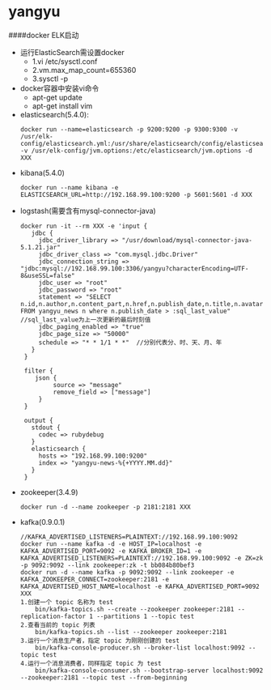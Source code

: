 # yangyu


####docker ELK启动

- 运行ElasticSearch需设置docker 
    - 1.vi /etc/sysctl.conf
    - 2.vm.max_map_count=655360
    - 3.sysctl -p
- docker容器中安装vi命令
    - apt-get update
    - apt-get install vim
- elasticsearch(5.4.0): 
    ``` 
    docker run --name=elasticsearch -p 9200:9200 -p 9300:9300 -v /usr/elk-config/elasticsearch.yml:/usr/share/elasticsearch/config/elasticsearch.yml -v /usr/elk-config/jvm.options:/etc/elasticsearch/jvm.options -d XXX
    ```
- kibana(5.4.0) 
    ```
    docker run --name kibana -e ELASTICSEARCH_URL=http://192.168.99.100:9200 -p 5601:5601 -d XXX
    ```
- logstash(需要含有mysql-connector-java) 
    ```
    docker run -it --rm XXX -e 'input {
       jdbc {
         jdbc_driver_library => "/usr/download/mysql-connector-java-5.1.21.jar"
         jdbc_driver_class => "com.mysql.jdbc.Driver"
         jdbc_connection_string => "jdbc:mysql://192.168.99.100:3306/yangyu?characterEncoding=UTF-8&useSSL=false"
         jdbc_user => "root"
         jdbc_password => "root"
         statement => "SELECT n.id,n.author,n.content_part,n.href,n.publish_date,n.title,n.avatar FROM yangyu_news n where n.publish_date > :sql_last_value"    //sql_last_value为上一次更新的最后时刻值
         jdbc_paging_enabled => "true"
         jdbc_page_size => "50000"
         schedule => "* * 1/1 * *"  //分别代表分、时、天、月、年
       }
     }
 
     filter {
        json {
             source => "message"
             remove_field => ["message"]
         }
     }
 
     output {
       stdout {
         codec => rubydebug
       }
       elasticsearch {
         hosts => "192.168.99.100:9200"
         index => "yangyu-news-%{+YYYY.MM.dd}"
       }        
     }
- zookeeper(3.4.9)
    ```
    docker run -d --name zookeeper -p 2181:2181 XXX
    ```
- kafka(0.9.0.1)
    ```
    //KAFKA_ADVERTISED_LISTENERS=PLAINTEXT://192.168.99.100:9092
    docker run --name kafka -d -e HOST_IP=localhost -e KAFKA_ADVERTISED_PORT=9092 -e KAFKA_BROKER_ID=1 -e KAFKA_ADVERTISED_LISTENERS=PLAINTEXT://192.168.99.100:9092 -e ZK=zk -p 9092:9092 --link zookeeper:zk -t bb084b80bef3
    docker run -d --name kafka -p 9092:9092 --link zookeeper -e KAFKA_ZOOKEEPER_CONNECT=zookeeper:2181 -e KAFKA_ADVERTISED_HOST_NAME=localhost -e KAFKA_ADVERTISED_PORT=9092 XXX
    1.创建一个 topic 名称为 test
        bin/kafka-topics.sh --create --zookeeper zookeeper:2181 --replication-factor 1 --partitions 1 --topic test
    2.查看当前的 topic 列表
        bin/kafka-topics.sh --list --zookeeper zookeeper:2181
    3.运行一个消息生产者，指定 topic 为刚刚创建的 test 
        bin/kafka-console-producer.sh --broker-list localhost:9092 --topic test
    4.运行一个消息消费者，同样指定 topic 为 test
        bin/kafka-console-consumer.sh --bootstrap-server localhost:9092 --zookeeper:2181 --topic test --from-beginning

    ```
